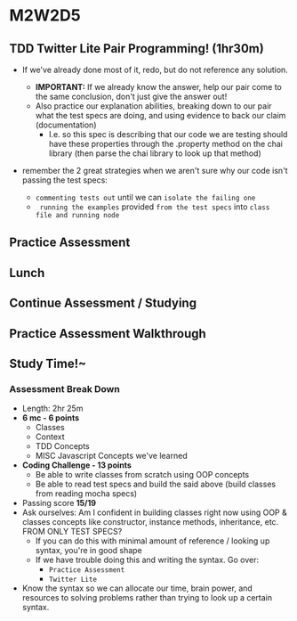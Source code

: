 # M2W2D5 

## TDD Twitter Lite Pair Programming! (1hr30m)
- If we've already done most of it, redo, but do not reference any solution. 
  - **IMPORTANT:** If we already know the answer, help our pair come to the same conclusion, don't just give the answer out! 
  - Also practice our explanation abilities, breaking down to our pair what the test specs are doing, and using evidence to back our claim (documentation)
    - I.e. so this spec is describing that our code we are testing should have these properties through the .property method on the chai library (then parse the chai library to look up that method)

- remember the 2 great strategies when we aren't sure why our code isn't passing the test specs:
  - `commenting tests out` until we can `isolate the failing one`
  - ` running the examples` provided `from the test specs` into `class file and running node`


## Practice Assessment

## Lunch

## Continue Assessment / Studying

## Practice Assessment Walkthrough

## Study Time!~
### Assessment Break Down
- Length: 2hr 25m
- **6 mc - 6 points**
  - Classes
  - Context
  - TDD Concepts
  - MISC Javascript Concepts we've learned
- **Coding Challenge - 13 points**
  - Be able to write classes from scratch using OOP concepts 
  - Be able to read test specs and build the said above (build classes from reading mocha specs)
- Passing score **15/19**
- Ask ourselves: Am I confident in building classes right now using OOP & classes concepts like constructor, instance methods, inheritance, etc. FROM ONLY TEST SPECS?
  - If you can do this with minimal amount of reference / looking up syntax, you're in good shape 
  - If we have trouble doing this and writing the syntax. Go over:
    - `Practice Assessment`
    - `Twitter Lite`
- Know the syntax so we can allocate our time, brain power, and resources to solving problems rather than trying to look up a certain syntax.

